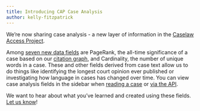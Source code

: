 ```yaml
---
title: Introducing CAP Case Analysis
author: kelly-fitzpatrick
---
```

We’re now sharing case analysis - a new layer of information in the [Caselaw Access Project](https://case.law/).

Among [seven new data fields](https://case.law/api/#analysis-fields) are PageRank, the all-time significance of a case based on our [citation graph](https://case.law/download/citation_graph/), and Cardinality, the number of unique words in a case. These and other fields derived from case text allow us to do things like identifying the longest court opinion ever published or investigating how language in cases has changed over time. You can view case analysis fields in the sidebar when [reading a case](https://cite.case.law/f-supp/32/817/) or [via the API](https://api.case.law/v1/cases/4194497/).

We want to hear about what you’ve learned and created using these fields. [Let us know](https://case.law/contact/)!
